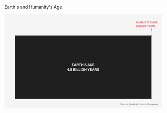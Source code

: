 Earth's and Humanity's Age

![alt text](https://github.com/luisfrein/-30DayChartChallenge/blob/master/2021/3.Historical/3.Historical.png)
